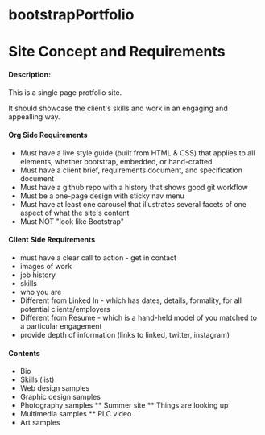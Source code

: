bootstrapPortfolio
==================

# Site Concept and Requirements

#### Description:

This is a single page protfolio site.

It should showcase the client's skills and work in an engaging and appealling way. 


#### Org Side Requirements

* Must have a live style guide (built from HTML & CSS) that applies to all elements, whether bootstrap, embedded, or hand-crafted.
* Must have a client brief, requirements document, and specification document
* Must have a github repo with a history that shows good git workflow
* Must be a one-page design with sticky nav menu 
* Must have at least one carousel that illustrates several facets of one aspect of what the site's content
* Must NOT "look like Bootstrap"

#### Client Side Requirements

* must have a clear call to action - get in contact
* images of work
* job history
* skills
* who you are
* Different from Linked In - which has dates, details, formality, for all potential clients/employers
* Different from Resume - which is a hand-held model of you matched to a particular engagement
* provide depth of information (links to linked, twitter, instagram)


#### Contents

* Bio
* Skills (list)
* Web design samples
* Graphic design samples
* Photography samples
** Summer site
** Things are looking up
* Multimedia samples 
** PLC video
* Art samples

